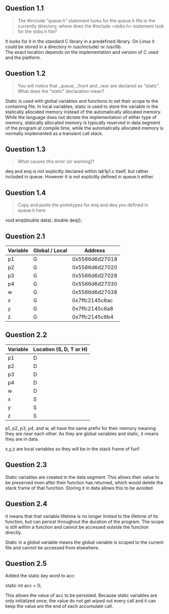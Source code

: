 ## Question 1.1  
> The #include “queue.h” statement looks for the queue.h file in the currently 
> directory, where does the #include <stdio.h> statement look for the stdio.h file?  

It looks for it in the standard C library in a predefined library. 
On Linux it could be stored in a directory in /usr/include/ or /usr/lib.  
The exact location depends on the implementation and version of C used and the platform.  

## Question 1.2
> You will notice that _queue, _front and _rear are declared as “static”. What does the 
> “static” declaration mean?  

Static is used with global variables and functions to set their scope to the containing file. In local variables, static is used to store the variable in the statically allocated memory instead of the automatically allocated memory. While the language does not dictate the implementation of either type of memory, statically allocated memory is typically reserved in data segment of the program at compile time, while the automatically allocated memory is normally implemented as a transient call stack.

## Question 1.3
> What causes this error (or warning)?  

deq and enq is not explicitly declared within lab1p1.c itself, but rather included in queue. However
it is not explicitly defined in queue.h either.

## Question 1.4
> Copy and paste the prototypes for enq and deq you defined in queue.h here  

void enq(double data);
double deq();

## Question 2.1
| Variable | Global / Local | Address        |
|----------|----------------|----------------|
| p1       |  G             | 0x5566d6d27018 |
| p2       |  G             | 0x5566d6d27020 |
| p3       |  G             | 0x5566d6d27028 |
| p4       |  G             | 0x5566d6d27030 |
| w        |  G             | 0x5566d6d27038 |
| x        |  G             | 0x7ffc2145c6ac |
| y        |  G             | 0x7ffc2145c6a8 |
| z        |  G             | 0x7ffc2145c6b4 |

## Question 2.2
| Variable | Location (S, D, T or H) |
|----------|-------------------------|
| p1       |  D                      |
| p2       |  D                      |
| p3       |  D                      |
| p4       |  D                      |
| w        |  D                      |
| x        |  S                      |
| y        |  S                      |
| z        |  S                      |

p1, p2, p3, p4, and w, all have the same prefix for their memory meaning they are near each other. As they are global variables and static, it means they are in data. 

x,y,z are local variables so they will be in the stack frame of fun1 

## Question 2.3
Static variables are created in the data segment. This allows their value to be preserved even after their function has returned, which would delete the stack frame of that function. Storing it in data allows this to be avoided 

## Question 2.4
It means that that variable lifetime is no longer limited to the lifetime of its function, but can persist throughout the duration of the program. The scope is still within a function and cannot be accessed outside the function directly. 

Static in a global variable means the global variable is scoped to the current file and cannot be accessed from elsewhere.  

## Question 2.5
Added the static key word to acc: 

  static int acc = 0; 

This allows the value of acc to be persisted. Because static variables are only initialized once, the value do not get wiped out every call and it can keep the value are the end of each accumulate call. 